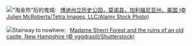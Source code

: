 ![](https://www.bing.com/th?id=OHR.BodieCalifornia_ZH-CN8941360519_UHD.jpg&w=1000)“淘金热”后的鬼城:&nbsp;&ensp;[博迪州立历史公园，莫诺县，加利福尼亚州，美国 (© Julien McRoberts/Tetra Images, LLC/Alamy Stock Photo)](https://www.bing.com/th?id=OHR.BodieCalifornia_ZH-CN8941360519_UHD.jpg)
<br><br/>
![](https://www.bing.com/th?id=OHR.MadameSherriCastle_EN-US3066456106_UHD.jpg&w=1000)Stairway to nowhere:&nbsp;&ensp;[Madame Sherri Forest and the ruins of an old castle, New Hampshire (© yggdrasill/Shutterstock)](https://www.bing.com/th?id=OHR.MadameSherriCastle_EN-US3066456106_UHD.jpg)
<br><br/>

